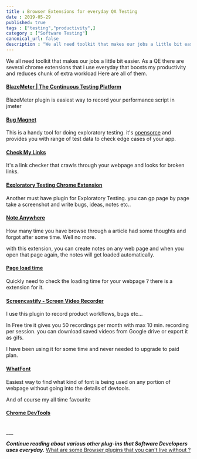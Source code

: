 ```yaml
---
title : Browser Extensions for everyday QA Testing
date : 2019-05-29
published: true
tags : ["testing","productivity",]
category : ["Software Testing"]
canonical_url: false
description : "We all need toolkit that makes our jobs a little bit easier. As a QE there are several chrome extensions that i use everyday that boosts my productivity and reduces chunk of extra workload Here are all of them"
---
```

We all need toolkit that makes our jobs a little bit easier. As a QE there are several chrome extensions that i use everyday that boosts my productivity and reduces chunk of extra workload Here are all of them.


<a class="title" href="https://chrome.google.com/webstore/detail/blazemeter-the-continuous/mbopgmdnpcbohhpnfglgohlbhfongabi?hl=en" target="_blank">
<h4>BlazeMeter | The Continuous Testing Platform</h4>
</a>
BlazeMeter plugin is easiest way to record your performance script in jmeter

<a class="title" href="https://chrome.google.com/webstore/detail/bug-magnet/efhedldbjahpgjcneebmbolkalbhckfi?hl=en" target="_blank">
<h4>Bug Magnet</h4>
</a>

This is a handy tool for doing exploratory testing. it's [opensorce](https://github.com/gojko/bugmagnet) and provides you with range of test data to check edge cases of your app.

<a class="title" href="https://chrome.google.com/webstore/detail/check-my-links/ojkcdipcgfaekbeaelaapakgnjflfglf?hl=en" target="_blank">
<h4>Check My Links</h4>
</a>

It's a  link checker that crawls through your webpage and looks for broken links.

<a class="title" href="https://chrome.google.com/webstore/detail/exploratory-testing-chrom/khigmghadjljgjpamimgjjmpmlbgmekj?hl=en" target="_blank">
<h4>Exploratory Testing Chrome Extension</h4>
</a>

Another must have plugin for Exploratory Testing. you can gp page by page take a screenshot and write bugs, ideas, notes etc.. 

<a class="title" href="https://chrome.google.com/webstore/detail/note-anywhere/bohahkiiknkelflnjjlipnaeapefmjbh?hl=en" target="_blank">
<h4>Note Anywhere</h4>
</a>


How many time you have browse through a article had some thoughts and forgot after some time. Well no more.

with this extension, you can create notes on any web page and when you open that page again, the notes will get loaded automatically.

<a class="title" href="https://chrome.google.com/webstore/detail/page-load-time/fploionmjgeclbkemipmkogoaohcdbig?hl=en" target="_blank">
<h4>Page load time</h4>
</a>

Quickly need to check the loading time for your webpage ? there is a extension for it.

<a class="title" href="https://chrome.google.com/webstore/detail/screencastify-screen-vide/mmeijimgabbpbgpdklnllpncmdofkcpn?hl=en" target="_blank">
<h4>Screencastify - Screen Video Recorder</h4>
</a>


I use this plugin to record product workflows, bugs etc...

In Free tire it gives you 50 recordings per month with max 10 min. recording per session. you can download saved videos from Google drive or export it as gifs.

I have been using it for some time and never needed to upgrade to paid plan.

<a class="title" href="https://chrome.google.com/webstore/detail/whatfont/jabopobgcpjmedljpbcaablpmlmfcogm?hl=en" target="_blank">
<h4>WhatFont</h4>
</a>

Easiest way to find what kind of font is being used on any portion of webpage without going into the details of devtools.

And of course my all time favourite

<a class="title" href="https://developers.google.com/web/tools/chrome-devtools/" target="_blank">
<h4>Chrome DevTools</h4>
</a>

</br>
___

</br>

__*Continue reading about various other plug-ins that Software Developers uses everyday.*__
[What are some Browser plugins that you can't live without ?](https://dev.to/priteshusadadiya/browser-plugins-that-you-cant-live-without-27l8)

</br>
